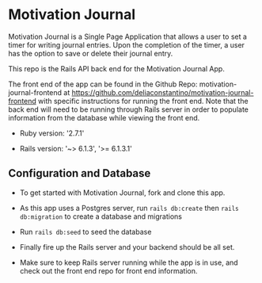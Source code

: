 # Motivation Journal

Motivation Journal is a Single Page Application that allows a user to set a timer for writing journal entries. Upon the completion of the timer, a user has the option to save or delete their journal entry.

This repo is the Rails API back end for the Motivation Journal App.

The front end of the app can be found in the Github Repo: motivation-journal-frontend at https://github.com/deliaconstantino/motivation-journal-frontend with specific instructions for running the front end. Note that the back end will need to be running through Rails server in order to populate information from the database while viewing the front end.

* Ruby version: '2.7.1'

* Rails version: '~> 6.1.3', '>= 6.1.3.1'

## Configuration and Database

* To get started with Motivation Journal, fork and clone this app.

* As this app uses a Postgres server, run `rails db:create` then `rails db:migration` to create a database and migrations

* Run `rails db:seed` to seed the database

* Finally fire up the Rails server and your backend should be all set.

* Make sure to keep Rails server running while the app is in use, and check out the front end repo for front end information.
